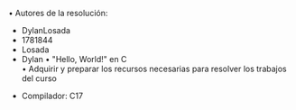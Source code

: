 • Autores de la resolución:
  - DylanLosada  
  - 1781844
  - Losada
  - Dylan
• "Hello, World!" en C  
• Adquirir y preparar los recursos necesarias para resolver los trabajos del curso  
* Compilador: C17
